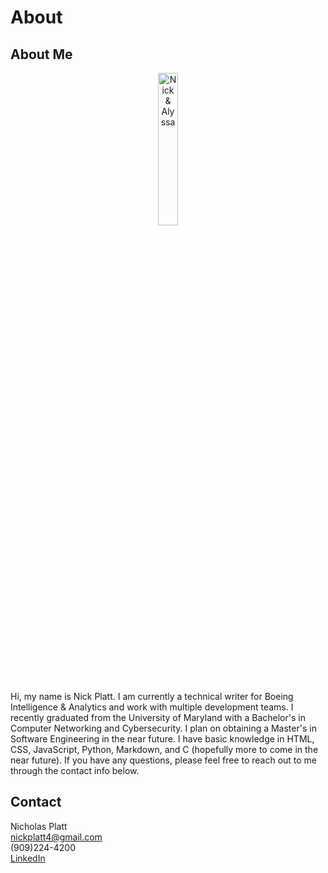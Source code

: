 # About

## About Me  

<style>
.aligncenter{
	text-align: center;
	border-radius: 15px;
}
</style>

<p class="aligncenter">
<img src="https://nicklyss.com/wp-content/uploads/2020/04/00100sPORTRAIT_00100_BURST20190815092003785_COVER.jpg" alt="Nick & Alyssa" width="25%" height ="25%">
</p>

Hi, my name is Nick Platt.  I am currently a technical writer for Boeing Intelligence & Analytics and work with multiple development teams.  I recently graduated from the University of Maryland with a Bachelor's in Computer Networking and Cybersecurity.  I plan on obtaining a Master's in Software Engineering in the near future.  I have basic knowledge in HTML, CSS, JavaScript, Python, Markdown, and C (hopefully more to come in the near future).  If you have any questions, please feel free to reach out to me through the contact info below.  



## Contact  
Nicholas Platt  
nickplatt4@gmail.com  
(909)224-4200  
[LinkedIn](https://www.linkedin.com/in/nicholas-platt/)